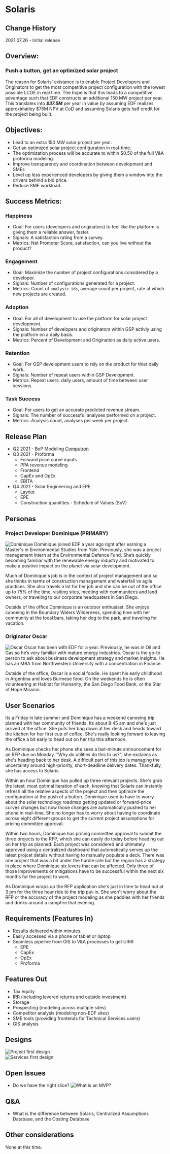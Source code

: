 # Solaris

## Change History
2021.07.26 - Initial release

## Overview:
### Push a button, get an optimized solar project  
The reason for Solaris' existance is to enable Project Developers and Originators to get the most competitive project configuration with the lowest possible LCOE in real time. The hope is that this leads to a competitive advantage such that EDF constructs an additional 150 MW project per year. This translates into ___$37.5M___ per year in value by assuming EDF realizes approximatley $75M NPV at CoD and assuming Solaris gets half credit for the project being built. 

## Objectives:
- Lead to an extra 150 MW solar project per year.
- Get an optimized solar project configuration in real-time.
- The optimization process will be accurate to within $0.50 of the full V&A proforma modeling.
- Improve transparency and coordination between development and SMEs 
- Level up less experienced developers by giving them a window into the drivers behind a bid price.
- Reduce SME workload.

## Success Metrics:
### Happiness
- Goal: For users (developers and originators) to feel like the platform is giving them a reliable answer, faster.
- Signals: A satisfaction rating from a survey.
- Metrics: Net Promoter Score, satisfaction, can you live without the product?

### Engagement
- Goal: Maximize the number of project configurations considered by a developer.
- Signals: Number of configurations generated for a project. 
- Metrics: Count of `analysis_ids`, average count per project, rate at which new projects are created. 

### Adoption 
- Goal: For all of development to use the platform for solar project development.
- Signals: Number of developers and originators within GSP activly using the platform on a daily basis.
- Metrics: Percent of Development and Origination as daily active users. 

### Retention
- Goal: For GSP development users to rely on the product for thier daily work.
- Signals: Number of repeat users within GSP Development.
- Metrics: Repeat users, daily users, amount of time between user sessions.

### Task Success
- Goal: For users to get an accurate predicted revenue stream. 
- Signals: The number of successful analyses performed on a project.
- Metrics: Analysis count, analyses per week per project. 

## Release Plan
- Q2 2021 - BoP Modeling [Computron](computron.edfr.com)  
- Q3 2021 - Proforma  
    - Forward price curve inputs
    - PPA revenue modeling
    - Frontend
    - CapEx and OpEx
    - EBITA
- Q4 2021 - Solar Engineering and EPE
    - Layout
    - EPE
    - Construction quanitites - Schedule of Values (SoV)

## Personas
### Project Developer Dominique (PRIMARY)
![Dominique](https://raw.githubusercontent.com/edf-re/gsp_solaris_PRD/main/Persona%20-%20Dominique.png?token=ADPV3PB3P5EP32NVSAQCXRLBBCP2Q) 
Dominique joined EDF a year ago right after earning a Master's in Environmental Studies from Yale. Previously, she was a project management intern at the Environmental Defence Fund. She’s quickly becoming familiar with the renewable energy industry and motivated to make a positive impact on the planet via solar development. 

Much of Dominique's job is in the context of project management and so she thinks in terms of construction management and waterfall vs agile practices. She also travels a lot for her job and she can be out of the office up to 75% of the time, visiting sites, meeting with communitees and land owners, or traveling to our corporate headquaters in San Diego. 

Outside of the office Dominique is an outdoor enthusiast. She enjoys canoeing in the Boundary Waters Wilderness, spending time with her community at the local bars, taking her dog to the park, and traveling for vacation.

### Originator Oscar
![Oscar](https://raw.githubusercontent.com/edf-re/gsp_solaris_PRD/main/Persona%20-%20Oscar.png?token=ADPV3PH2IZWOOJI2MILIR7TBBCQIG) 
Oscar has been with EDF for a year. Previously, he was in Oil and Gas so he’s very familiar with mature energy industries. Oscar is the go-to person to ask about business development strategy and market insights. He has an MBA from Northwestern University with a concentration in Finance.

Outside of the office, Oscar is a social foodie. He spent his early childhood in Argentina and loves Burmese food. On the weekends he is often volunteering at Habitat for Humanity, the San Diego Food Bank, or the Star of Hope Mission.

## User Scenarios
Its a Friday in late summer and Dominique has a weekend canoeing trip planned with her community of friends. Its about 8:45 am and she's just arrived at the office. She puts her bag down at her desk and heads toward the kitchen for her first cup of coffee. She's really looking forward to leaving the office a bit early to head out on her trip this afternoon. 

As Dominique checks her phone she sees a last-minute announcement for an RFP due on Monday. "Why do utilities do this to us?", she exclaims as she's heading back to her desk. A difficult part of this job is managing the uncertainty around high-priority, short-deadline delivery dates. Thankfully, she has access to Solaris. 

Within an hour Dominique has pulled up three relevant projects. She's grab the latest, most optimal iteration of each, knowing that Solaris can instantly refresh all the relative aspects of the project and then optimize the configuration at the push of a button. Dominique used to have to worry about the solar technology roadmap getting updated or forward-price curves changes but now those changes are automatically pushed to her phone in real-time. She no longer has to worry about having to coordinate across eight different groups to get the current project assumptions for pricing committee approval. 

Within two hours, Dominique has pricing committee approval to submit the three projects to the RFP, which she can easily do today before heading out on her trip as planned. Each project was considered and ultimately approved using a centralized dashboard that automatically serves up the latest projcet details without having to manually populate a deck. There was one project that was a bit under the hurdle rate but the region has a strategy in place where Dominique six levers that can be affected. Only three of those improvements or mitigations have to be successful within the next six months for the project to work. 

As Dominique wraps up the RFP application she's just in time to head out at 3 pm for the three hour ride to the trip put-in. She won't worry about the RFP or the accuracy of the project modeling as she paddles with her friends and drinks around a campfire that evening. 

## Requirements (Features In)
- Results delivered within minutes.
- Easily accessed via a phone or tablet or laptop
- Seamless pipeline from GIS to V&A processes to get UIRR
    - EPE
    - CapEx
    - OpEx
    - Proforma

## Features Out
- Tax equity
- IRR (including levered returns and outside investment)
- Storage
- Prospecting (modeling across multiple sites)
- Competitor analysis (modeling non-EDF sites)
- SME tools (providing frontends for Technical Services users)
- GIS analysis

## Designs
![Project first design](https://raw.githubusercontent.com/edf-re/gsp_solaris_PRD/main/Prelim%20Design%201.png?token=ADPV3PBPVB2UOEIVEWM5PIDBBCTGS)  
![Services first design](https://raw.githubusercontent.com/edf-re/gsp_solaris_PRD/main/Prelim%20Design%202.png?token=ADPV3PCOQW3ZKW6N2ANM2YDBBCTKO)

## Open Issues
- Do we have the right slice?
![What is an MVP?](https://www.spaceo.ca/wp-content/uploads/2020/12/minimum-viable-product-mvp.jpg)

## Q&A
- What is the difference between Solaris, Centralized Assumptions Database, and the Costing Database

## Other considerations
None at this time. 